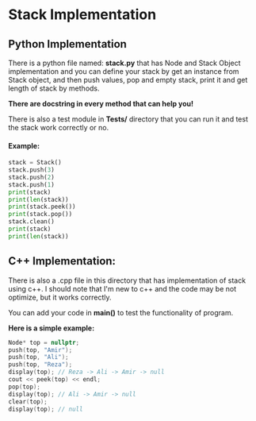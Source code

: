# Stack Implementation

## Python Implementation

There is a python file named: **stack.py** that has Node and Stack Object implementation and you can define your stack by get an instance from Stack object, and then push values, pop and empty stack, print it and get length of stack by methods. 

**There are docstring in every method that can help you!**

There is also a test module in **Tests/** directory that you can run it and test the stack work correctly or no.

#### Example:

```python
stack = Stack()
stack.push(3)
stack.push(2)
stack.push(1)
print(stack)
print(len(stack))
print(stack.peek())
print(stack.pop())
stack.clean()
print(stack)
print(len(stack))
```

## C++ Implementation:

There is also a .cpp file in this directory that has implementation of stack using c++. I should note that I'm new to c++ and the code may be not optimize, but it works correctly.

You can add your code in **main()** to test the functionality of program.

**Here is a simple example:**

```c++
Node* top = nullptr;
push(top, "Amir");
push(top, "Ali");
push(top, "Reza");
display(top); // Reza -> Ali -> Amir -> null
cout << peek(top) << endl;
pop(top);
display(top); // Ali -> Amir -> null
clear(top);
display(top); // null
```